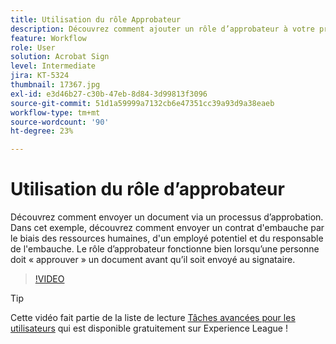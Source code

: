 ```yaml
---
title: Utilisation du rôle Approbateur
description: Découvrez comment ajouter un rôle d’approbateur à votre processus d’approbation de contrat
feature: Workflow
role: User
solution: Acrobat Sign
level: Intermediate
jira: KT-5324
thumbnail: 17367.jpg
exl-id: e3d46b27-c30b-47eb-8d84-3d99813f3096
source-git-commit: 51d1a59999a7132cb6e47351cc39a93d9a38eaeb
workflow-type: tm+mt
source-wordcount: '90'
ht-degree: 23%

---
```


# Utilisation du rôle d’approbateur

Découvrez comment envoyer un document via un processus d’approbation. Dans cet exemple, découvrez comment envoyer un contrat d&#39;embauche par le biais des ressources humaines, d&#39;un employé potentiel et du responsable de l&#39;embauche. Le rôle d’approbateur fonctionne bien lorsqu’une personne doit « approuver » un document avant qu’il soit envoyé au signataire.

>[!VIDEO](https://video.tv.adobe.com/v/3411218?quality=12&learn=on&hidetitle=true&captions=fre_fr)

>[!TIP]
>
>Cette vidéo fait partie de la liste de lecture [Tâches avancées pour les utilisateurs](https://experienceleague.adobe.com/fr/playlists/acrobat-sign-get-started-business-users) qui est disponible gratuitement sur Experience League !


